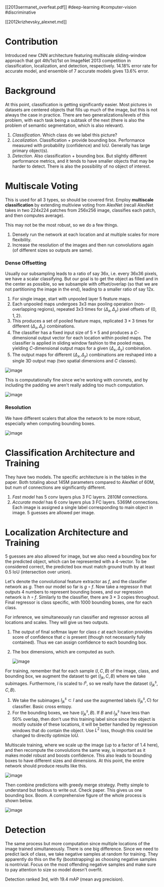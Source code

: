 [[2013sermanet_overfeat.pdf]] 
#deep-learning #computer-vision #discriminative

[[2012krizhevsky_alexnet.md]]

# Contribution

   Introduced new CNN architecture featuring multiscale sliding-window approach that got 4th/1st/1st on ImageNet 2013 competition in classification, localization, and detection, respectively. 14.18% error rate for accurate model, and ensemble of 7 accurate models gives 13.6% error. 

# Background 

   At this point, classification is getting significantly easier. Most pictures in datasets are centered objects that fills up much of the image, but this is not always the case in practice. There are two generalizations/levels of this problem, with each task being a subtask of the next (there is also the problem of semantic segmentation, which is also relevant). 

   1. *Classification*. Which class do we label this picture? 
   2. *Localization*. Classification + provide bounding box. Performance measured with probability (confidence) and IoU. Generally has large primary object(s). 
   3. *Detection*. Also classification + bounding box. But slightly different performance metrics, and it tends to have smaller objects that may be harder to detect. There is also the possibility of no object of interest. 

# Multiscale Voting 

   This is used for all 3 types, so should be covered first. Employ **multiscale classification** by extending multiview voting from AlexNet (recall AlexNet takes in two 224x224 patches from 256x256 image, classifies each patch, and then computes average). 

   This may not be the most robust, so we do a few things. 
   1. Densely run the network at each location and at multiple scales for more flexibility. 
   2. Increase the resolution of the images and then run convolutions again (of different sizes so outputs are same). 

### Dense Offsetting

   Usually our subsampling leads to a ratio of say 36x, i.e. every 36x36 pixels, we have a scalar classifying. But our goal is to get the object as filled and in the center as possible, so we subsample with offset/overlap (so that we are not partitioning the image in the end), leading to a smaller ratio of say 12x. 
   1. For single image, start with unpooled layer 5 feature maps. 
   2. Each unpooled maps undergoes 3x3 max pooling operation (non-overlapping regions), repeated 3x3 times for $(\Delta_x, \Delta_y)$ pixel offsets of $\{0, 1, 2\}$. 
   3. This produces a set of pooled feature maps, replicated $3 \times 3$ times for different $(\Delta_x, \Delta_y)$ combinations. 
   4. The classifier has a fixed input size of $5 \times 5$ and produces a $C$-dimensional output vector for each location within pooled maps. The classifier is applied in sliding window fashion to the pooled maps, yielding $C$-dimensional output maps for a given $(\Delta_x, \Delta_y)$ combination. 
   5. The output maps for different $(\Delta_x, \Delta_y)$ combinations are reshaped into a single 3D output map (two spatial dimensions and $C$ classes). 

   ![image](overfeat_arch.png)

   This is computationally fine since we're working with convnets, and by including the padding we aren't really adding too much computation. 

   ![image](overfeat_conv_fine.png)

### Resolution 

   We have different scalers that allow the network to be more robust, especially when computing bounding boxes. 

   ![image](overfeat_scale.png)


# Classification Architecture and Training 

   They have two models. The specific architecture is in the tables in the paper. Both totaling about 145M parameters compared to AlexNet of 60M, but num of connections are significantly different.  
   1. *Fast model* has 5 conv layers plus 3 FC layers. 2810M connections. 
   2. *Accurate model* has 6 conv layers plus 3 FC layers. 5369M connections. 
   Each image is assigned a single label corresponding to main object in image. 5 guesses are allowed per image. 


# Localization Architecture and Training 

   5 guesses are also allowed for image, but we also need a bounding box for the predicted object, which can be represented with a 4-vector. To be considered correct, the predicted box must match ground truth by at least 0.5 IoU (intersection over union). 

   Let's denote the convolutional feature extractor as $f$, and the classifier network as $g$. Then our model so far is $g \circ f$. Now take a regressor $h$ that outputs 4 numbers to represent bounding boxes, and our regression network is $h \circ f$. Similarly to the classifier, there are $3 \times 3$ copies throughout. Final regressor is class specific, with 1000 bounding boxes, one for each class. 

   For inference, we simultaneously run classifier and regressor across all locations and scales. They will give us two outputs. 
   1. The output of final softmax layer for class $c$ at each location provides score of confidence that $c$ is present (though not necessarily fully contained). Thus we can assign confidence to each bounding box. 
   2. The box dimensions, which are computed as such. 

      ![image](overfeat_fig8.png)

   For training, remember that for each sample $(I, C, B)$ of the image, class, and bounding box, we augment the dataset to get $(I_{jk}, C, B)$ where we take subimages. Furthermore, $I$ is scaled to $I^s$, so we really have the dataset $(I_{jk}^s, C, B)$. 

   1. We take the subimages $I_{jk}^s \subset I$ and use the augmented labels $(I_{jk}^s, C)$ for classifier. Basic cross entopy. 
   2. For the bounding boxes, we have $(I_{jk}^s, B)$. If $B$ and $I_{jk}^s$ have less than 50% overlap, then don't use this training label since since the object is mostly outside of these locations, it will be better handled by regression windows that do contain the object. Use $L^2$ loss, though this could be changed to directly optimize IoU. 

   Multiscale training, where we scale up the image (up to a factor of 1.4 here), and then recompute the convolutions the same way, is important as it makes model robust and boosts confidence. This also leads to bounding boxes to have different sizes and dimensions. At this point, the entire network should produce results like this. 

   ![image](overfeat_bboxes.png)

   Then combine predictions with greedy merge strategy. Pretty simple to understand but tedious to write out. Check paper. This gives us one bounding box. Boom. A comprehensive figure of the whole process is shown below. 

   ![image](overfeat_comprehensive.png) 


# Detection

   The same process but more computation since multiple locations of the image trained simultaneously. There is one big difference. Since we need to predict lack of class, we take negative samples at random for training. They apparently do this on the fly (bootstrapping) as choosing negative samples is nontrivial. Focus on the most offending negative samples and make sure to pay attention to size so model doesn't overfit. 

   Detection ranked 3rd, with 19.4 mAP (mean avg precision). 
